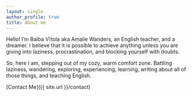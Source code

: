 ```yaml
---
layout: single
author_profile: true
title: About me
---
```



Hello! 
I’m Baiba Vītola aka Amalie Wanders, an English teacher, and a dreamer. I believe that it is possible to achieve anything unless you are giving into laziness, procrastination, and blocking yourself with doubts. 

So, here I am, stepping out of my cozy, warm comfort zone. Battling laziness, wandering, exploring, experiencing, learning, writing about all of those things, and teaching English.

[Contact Me]({{ site.url }}/contact)
